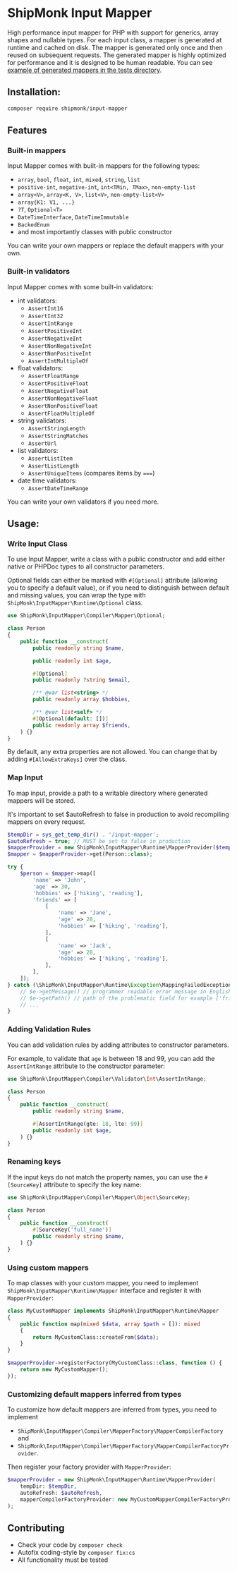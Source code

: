 # ShipMonk Input Mapper

High performance input mapper for PHP with support for generics, array shapes and nullable types. For each input class, a mapper is generated at runtime and cached on disk. The mapper is generated only once and then reused on subsequent requests. The generated mapper is highly optimized for performance and it is designed to be human readable. You can see [example of generated mappers in the tests directory](tests/Compiler/Mapper/Object/Data/PersonMapper.php).


## Installation:

```sh
composer require shipmonk/input-mapper
```


## Features

### Built-in mappers

Input Mapper comes with built-in mappers for the following types:

* `array`, `bool`, `float`, `int`, `mixed`, `string`, `list`
* `positive-int`, `negative-int`, `int<TMin, TMax>`, `non-empty-list`
* `array<V>`, `array<K, V>`, `list<V>`, `non-empty-list<V>`
* `array{K1: V1, ...}`
* `?T`, `Optional<T>`
* `DateTimeInterface`, `DateTimeImmutable`
* `BackedEnum`
* and most importantly classes with public constructor

You can write your own mappers or replace the default mappers with your own.

### Built-in validators

Input Mapper comes with some built-in validators:

* int validators:
  * `AssertInt16`
  * `AssertInt32`
  * `AssertIntRange`
  * `AssertPositiveInt`
  * `AssertNegativeInt`
  * `AssertNonNegativeInt`
  * `AssertNonPositiveInt`
  * `AssertIntMultipleOf`
* float validators:
  * `AssertFloatRange`
  * `AssertPositiveFloat`
  * `AssertNegativeFloat`
  * `AssertNonNegativeFloat`
  * `AssertNonPositiveFloat`
  * `AssertFloatMultipleOf`
* string validators:
  * `AssertStringLength`
  * `AssertStringMatches`
  * `AssertUrl`
* list validators:
  * `AssertListItem`
  * `AssertListLength`
  * `AssertUniqueItems` (compares items by `===`)
* date time validators:
  * `AssertDateTimeRange`

You can write your own validators if you need more.

## Usage:

### Write Input Class

To use Input Mapper, write a class with a public constructor and add either native or PHPDoc types to all constructor parameters.

Optional fields can either be marked with `#[Optional]` attribute (allowing you to specify a default value),
or if you need to distinguish between default and missing values, you can wrap the type with `ShipMonk\InputMapper\Runtime\Optional` class.

```php
use ShipMonk\InputMapper\Compiler\Mapper\Optional;

class Person
{
    public function __construct(
        public readonly string $name,

        public readonly int $age,

        #[Optional]
        public readonly ?string $email,

        /** @var list<string> */
        public readonly array $hobbies,

        /** @var list<self> */
        #[Optional(default: [])]
        public readonly array $friends,
    ) {}
}
```

By default, any extra properties are not allowed. You can change that by adding `#[AllowExtraKeys]` over the class.

### Map Input

To map input, provide a path to a writable directory where generated mappers will be stored.

It's important to set $autoRefresh to false in production to avoid recompiling mappers on every request.

```php
$tempDir = sys_get_temp_dir() . '/input-mapper';
$autoRefresh = true; // MUST be set to false in production
$mapperProvider = new ShipMonk\InputMapper\Runtime\MapperProvider($tempDir, $autoRefresh);
$mapper = $mapperProvider->get(Person::class);

try {
    $person = $mapper->map([
        'name' => 'John',
        'age' => 30,
        'hobbies' => ['hiking', 'reading'],
        'friends' => [
            [
                'name' => 'Jane',
                'age' => 28,
                'hobbies' => ['hiking', 'reading'],
            ],
            [
                'name' => 'Jack',
                'age' => 28,
                'hobbies' => ['hiking', 'reading'],
            ],
        ],
    ]);
} catch (\ShipMonk\InputMapper\Runtime\Exception\MappingFailedException $e) {
    // $e->getMessage() // programmer readable error message in English
    // $e->getPath() // path of the problematic field for example ['friends', 0, 'name']
    // ...
}
```

### Adding Validation Rules

You can add validation rules by adding attributes to constructor parameters.

For example, to validate that `age` is between 18 and 99, you can add the `AssertIntRange` attribute to the constructor parameter:

```php
use ShipMonk\InputMapper\Compiler\Validator\Int\AssertIntRange;

class Person
{
    public function __construct(
        public readonly string $name,

        #[AssertIntRange(gte: 18, lte: 99)]
        public readonly int $age,
    ) {}
}
```

### Renaming keys

If the input keys do not match the property names, you can use the `#[SourceKey]` attribute to specify the key name:

```php
use ShipMonk\InputMapper\Compiler\Mapper\Object\SourceKey;

class Person
{
    public function __construct(
        #[SourceKey('full_name')]
        public readonly string $name,
    ) {}
}
```

### Using custom mappers

To map classes with your custom mapper, you need to implement `ShipMonk\InputMapper\Runtime\Mapper` interface and register it with `MapperProvider`:

```php
class MyCustomMapper implements ShipMonk\InputMapper\Runtime\Mapper
{
    public function map(mixed $data, array $path = []): mixed
    {
        return MyCustomClass::createFrom($data);
    }
}

$mapperProvider->registerFactory(MyCustomClass::class, function () {
    return new MyCustomMapper();
});
```

### Customizing default mappers inferred from types

To customize how default mappers are inferred from types, you need to implement

* `ShipMonk\InputMapper\Compiler\MapperFactory\MapperCompilerFactory` and
* `ShipMonk\InputMapper\Compiler\MapperFactory\MapperCompilerFactoryProvider`.

Then register your factory provider with `MapperProvider`:

```php
$mapperProvider = new ShipMonk\InputMapper\Runtime\MapperProvider(
    tempDir: $tempDir,
    autoRefresh: $autoRefresh,
    mapperCompilerFactoryProvider: new MyCustomMapperCompilerFactoryProvider(),
);
```


## Contributing
- Check your code by `composer check`
- Autofix coding-style by `composer fix:cs`
- All functionality must be tested
